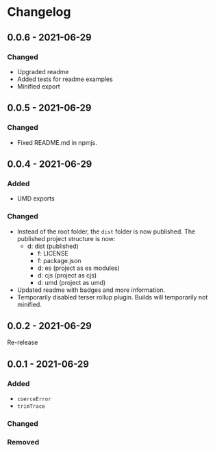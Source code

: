 # Changelog

## 0.0.6 - 2021-06-29

### Changed

- Upgraded readme
- Added tests for readme examples
- Minified export

## 0.0.5 - 2021-06-29

### Changed

- Fixed README.md in npmjs.

## 0.0.4 - 2021-06-29

### Added

- UMD exports

### Changed

- Instead of the root folder, the `dist` folder is now published. The published project structure is now:
  - d: dist (published)
    - f: LICENSE
    - f: package.json
    - d: es (project as es modules)
    - d: cjs (project as cjs)
    - d: umd (project as umd)
- Updated readme with badges and more information.
- Temporarily disabled terser rollup plugin. Builds will temporarily not minified.

## 0.0.2 - 2021-06-29

Re-release

## 0.0.1 - 2021-06-29

### Added

- `coerceError`
- `trimTrace`

### Changed

### Removed
